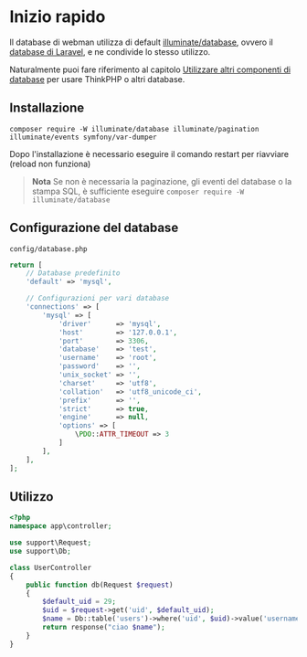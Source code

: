 # Inizio rapido

Il database di webman utilizza di default [illuminate/database](https://github.com/illuminate/database), ovvero il [database di Laravel](https://learnku.com/docs/laravel/8.x/database/9400), e ne condivide lo stesso utilizzo. 

Naturalmente puoi fare riferimento al capitolo [Utilizzare altri componenti di database](others.md) per usare ThinkPHP o altri database.

## Installazione

`composer require -W illuminate/database illuminate/pagination illuminate/events symfony/var-dumper`

Dopo l'installazione è necessario eseguire il comando restart per riavviare (reload non funziona)

> **Nota**
> Se non è necessaria la paginazione, gli eventi del database o la stampa SQL, è sufficiente eseguire
> `composer require -W illuminate/database`

## Configurazione del database
`config/database.php`
```php
return [
    // Database predefinito
    'default' => 'mysql',

    // Configurazioni per vari database
    'connections' => [
        'mysql' => [
            'driver'      => 'mysql',
            'host'        => '127.0.0.1',
            'port'        => 3306,
            'database'    => 'test',
            'username'    => 'root',
            'password'    => '',
            'unix_socket' => '',
            'charset'     => 'utf8',
            'collation'   => 'utf8_unicode_ci',
            'prefix'      => '',
            'strict'      => true,
            'engine'      => null,
            'options' => [
                \PDO::ATTR_TIMEOUT => 3
            ]
        ],
    ],
];
```


## Utilizzo
```php
<?php
namespace app\controller;

use support\Request;
use support\Db;

class UserController
{
    public function db(Request $request)
    {
        $default_uid = 29;
        $uid = $request->get('uid', $default_uid);
        $name = Db::table('users')->where('uid', $uid)->value('username');
        return response("ciao $name");
    }
}
```
